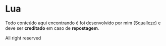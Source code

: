 Lua
===
Todo conteúdo aqui encontrando é foi desenvolvido por mim (Squalleze) e deve ser **creditado** em caso de **repostagem**.

All right reserved
